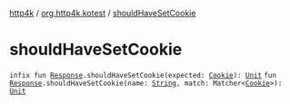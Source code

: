 [http4k](../index.md) / [org.http4k.kotest](index.md) / [shouldHaveSetCookie](./should-have-set-cookie.md)

# shouldHaveSetCookie

`infix fun `[`Response`](../org.http4k.core/-response/index.md)`.shouldHaveSetCookie(expected: `[`Cookie`](../org.http4k.core.cookie/-cookie/index.md)`): `[`Unit`](https://kotlinlang.org/api/latest/jvm/stdlib/kotlin/-unit/index.html)
`fun `[`Response`](../org.http4k.core/-response/index.md)`.shouldHaveSetCookie(name: `[`String`](https://kotlinlang.org/api/latest/jvm/stdlib/kotlin/-string/index.html)`, match: Matcher<`[`Cookie`](../org.http4k.core.cookie/-cookie/index.md)`>): `[`Unit`](https://kotlinlang.org/api/latest/jvm/stdlib/kotlin/-unit/index.html)